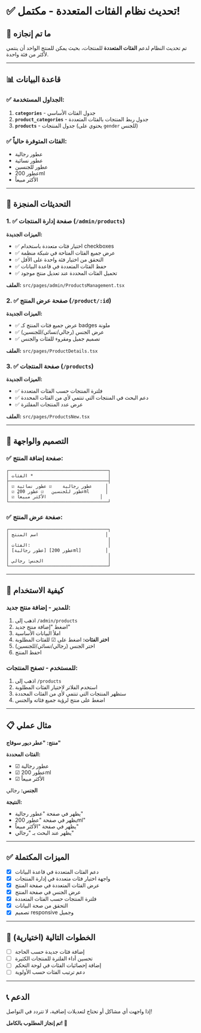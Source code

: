 # ✅ تحديث نظام الفئات المتعددة - مكتمل!

## 🎯 ما تم إنجازه

تم تحديث النظام لدعم **الفئات المتعددة** للمنتجات، بحيث يمكن للمنتج الواحد أن ينتمي لأكثر من فئة واحدة.

---

## 📊 قاعدة البيانات

### ✅ الجداول المستخدمة:

1. **`categories`** - جدول الفئات الأساسي
2. **`product_categories`** - جدول ربط المنتجات بالفئات المتعددة
3. **`products`** - جدول المنتجات (يحتوي على `gender` للجنس)

### ✅ الفئات المتوفرة حالياً:
- عطور رجالية
- عطور نسائية  
- عطور للجنسين
- عطور 200ml
- الأكثر مبيعاً

---

## 🔧 التحديثات المنجزة

### 1. ✅ صفحة إدارة المنتجات (`/admin/products`)

**الميزات الجديدة:**
- ✅ اختيار فئات متعددة باستخدام checkboxes
- ✅ عرض جميع الفئات المتاحة في شبكة منظمة
- ✅ التحقق من اختيار فئة واحدة على الأقل
- ✅ حفظ الفئات المتعددة في قاعدة البيانات
- ✅ تحميل الفئات المحددة عند تعديل منتج موجود

**الملف:** `src/pages/admin/ProductsManagement.tsx`

### 2. ✅ صفحة عرض المنتج (`/product/:id`)

**الميزات الجديدة:**
- ✅ عرض جميع فئات المنتج كـ badges ملونة
- ✅ عرض الجنس (رجالي/نسائي/للجنسين)
- ✅ تصميم جميل ومقروء للفئات والجنس

**الملف:** `src/pages/ProductDetails.tsx`

### 3. ✅ صفحة المنتجات (`/products`)

**الميزات الجديدة:**
- ✅ فلترة المنتجات حسب الفئات المتعددة
- ✅ دعم البحث في المنتجات التي تنتمي لأي من الفئات المحددة
- ✅ عرض عدد المنتجات المفلترة

**الملف:** `src/pages/ProductsNew.tsx`

---

## 🎨 التصميم والواجهة

### ✅ صفحة إضافة المنتج:
```
┌─────────────────────────────────────┐
│ الفئات *                            │
├─────────────────────────────────────┤
│ ☑ عطور رجالية    ☑ عطور نسائية     │
│ ☑ عطور للجنسين   ☑ عطور 200ml      │
│ ☑ الأكثر مبيعاً                    │
└─────────────────────────────────────┘
```

### ✅ صفحة عرض المنتج:
```
┌─────────────────────────────────────┐
│ اسم المنتج                         │
│                                     │
│ الفئات:                             │
│ [عطور رجالية] [عطور 200ml]         │
│                                     │
│ الجنس: رجالي                        │
└─────────────────────────────────────┘
```

---

## 🔄 كيفية الاستخدام

### للمدير - إضافة منتج جديد:

1. اذهب إلى `/admin/products`
2. اضغط "إضافة منتج جديد"
3. املأ البيانات الأساسية
4. **اختر الفئات:** اضغط على ☑ للفئات المطلوبة
5. اختر الجنس (رجالي/نسائي/للجنسين)
6. احفظ المنتج

### للمستخدم - تصفح المنتجات:

1. اذهب إلى `/products`
2. استخدم الفلاتر لاختيار الفئات المطلوبة
3. ستظهر المنتجات التي تنتمي لأي من الفئات المحددة
4. اضغط على منتج لرؤية جميع فئاته والجنس

---

## 📋 مثال عملي

**منتج: "عطر ديور سوفاج"**

**الفئات المحددة:**
- ☑ عطور رجالية
- ☑ عطور 200ml
- ☑ الأكثر مبيعاً

**الجنس:** رجالي

**النتيجة:**
- يظهر في صفحة "عطور رجالية"
- يظهر في صفحة "عطور 200ml"  
- يظهر في صفحة "الأكثر مبيعاً"
- يظهر عند البحث بـ "رجالي"

---

## ✅ الميزات المكتملة

- [x] دعم الفئات المتعددة في قاعدة البيانات
- [x] واجهة اختيار فئات متعددة في إدارة المنتجات
- [x] عرض الفئات المتعددة في صفحة المنتج
- [x] عرض الجنس في صفحة المنتج
- [x] فلترة المنتجات حسب الفئات المتعددة
- [x] التحقق من صحة البيانات
- [x] تصميم responsive وجميل

---

## 🚀 الخطوات التالية (اختيارية)

- [ ] إضافة فئات جديدة حسب الحاجة
- [ ] تحسين أداء الفلترة للمنتجات الكثيرة
- [ ] إضافة إحصائيات الفئات في لوحة التحكم
- [ ] دعم ترتيب الفئات حسب الأولوية

---

## 📞 الدعم

إذا واجهت أي مشاكل أو تحتاج لتعديلات إضافية، لا تتردد في التواصل!

**تم إنجاز المطلوب بالكامل! 🎉**
